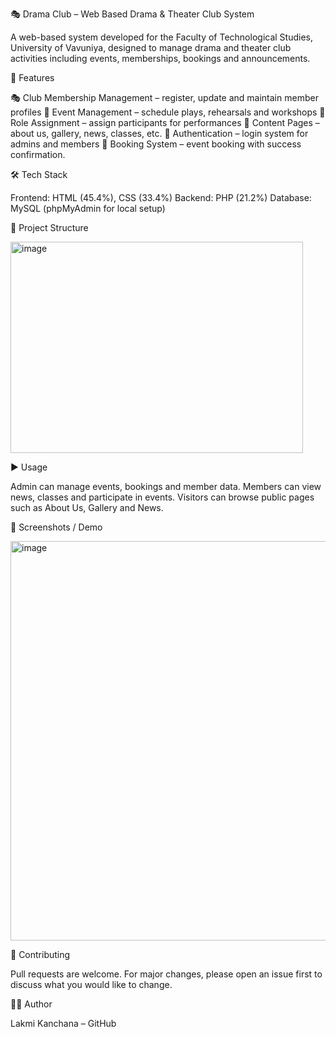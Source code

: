 🎭 Drama Club – Web Based Drama & Theater Club System

A web-based system developed for the Faculty of Technological Studies, University of Vavuniya, designed to manage drama and theater club activities including events, memberships, bookings and announcements.

🚀 Features

🎭 Club Membership Management – register, update and maintain member profiles
📅 Event Management – schedule plays, rehearsals and workshops
🎤 Role Assignment – assign participants for performances
📂 Content Pages – about us, gallery, news, classes, etc.
🔐 Authentication – login system for admins and members
📑 Booking System – event booking with success confirmation.

🛠️ Tech Stack

Frontend: HTML (45.4%), CSS (33.4%)
Backend: PHP (21.2%)
Database: MySQL (phpMyAdmin for local setup)

📂 Project Structure

<img width="468" height="338" alt="image" src="https://github.com/user-attachments/assets/e9618c8b-3ad4-4518-88c6-2c09d2206dd4" />


▶️ Usage

Admin can manage events, bookings and member data.
Members can view news, classes and participate in events.
Visitors can browse public pages such as About Us, Gallery and News.

📸 Screenshots / Demo

<img width="1351" height="639" alt="image" src="https://github.com/user-attachments/assets/201d8737-b562-4d8c-a7e4-081940f2616c" />

🤝 Contributing

Pull requests are welcome. For major changes, please open an issue first to discuss what you would like to change.

👨‍💻 Author

Lakmi Kanchana – GitHub


